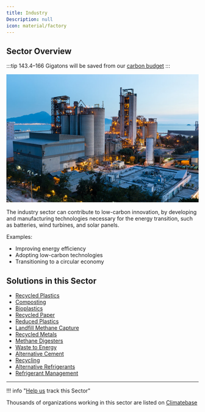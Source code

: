 ```yaml
---
title: Industry
Description: null
icon: material/factory
---
```


## Sector Overview

:::tip 143.4–166 Gigatons will be saved from our [carbon budget](../glossary/#carbon-budget)
:::

![](/../static/img/industry.jpg)

The industry sector can contribute to low-carbon innovation, by developing and manufacturing technologies necessary for the energy transition, such as batteries, wind turbines, and solar panels.

Examples:

* Improving energy efficiency
* Adopting low-carbon technologies
* Transitioning to a circular economy

## Solutions in this Sector

* [Recycled Plastics](../solution-recycled-plastics)
* [Composting](../solution-composting)
* [Bioplastics](../solution-bioplastics)
* [Recycled Paper](../solution-recycled-paper)
* [Reduced Plastics](../solution-reduced-plastics)
* [Landfill Methane Capture](../solution-landfill-methane-capture)
* [Recycled Metals](../solution-recycled-metals)
* [Methane Digesters](../solution-methane-digesters)
* [Waste to Energy](../solution-waste-to-energy)
* [Alternative Cement](../solution-alternative-cement)
* [Recycling](../solution-recycling)
* [Alternative Refrigerants](../solution-alternative-refrigerants)
* [Refrigerant Management](../solution-refrigerant-management)

- - -

!!! info "[Help us](../../contribute) track this Sector"

Thousands of organizations working in this sector are listed on [Climatebase](https://climatebase.org/organizations)